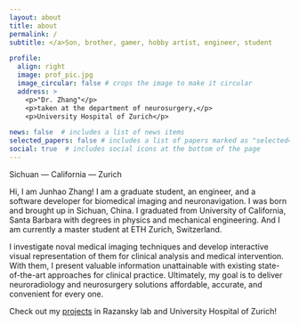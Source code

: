 ```yaml
---
layout: about
title: about
permalink: /
subtitle: </a>Son, brother, gamer, hobby artist, engineer, student

profile:
  align: right
  image: prof_pic.jpg
  image_circular: false # crops the image to make it circular
  address: >
    <p>"Dr. Zhang"</p>
    <p>taken at the department of neurosurgery,</p>
    <p>University Hospital of Zurich</p>

news: false  # includes a list of news items
selected_papers: false # includes a list of papers marked as "selected={true}"
social: true  # includes social icons at the bottom of the page
---
```

Sichuan — California — Zurich

Hi, I am Junhao Zhang! I am a graduate student, an engineer, and a software developer for biomedical imaging and neuronavigation. I was born and brought up in Sichuan, China. I graduated from University of California, Santa Barbara with degrees in physics and mechanical engineering. And I am currently a master student at ETH Zurich, Switzerland.

I investigate noval medical imaging techniques and develop interactive visual representation of them for clinical analysis and medical intervention. With them, I present valuable information unattainable with existing state-of-the-art approaches for clinical practice. Ultimately, my goal is to deliver neuroradiology and neurosurgery solutions affordable, accurate, and convenient for every one.

Check out my [projects](https://Junha0Zhang.github.io/projects/) in Razansky lab and University Hospital of Zurich!
